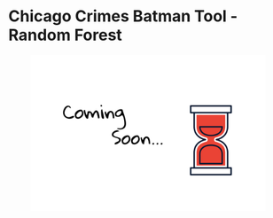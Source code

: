 # Chicago Crimes Batman Tool - Random Forest

<figure><img src=".gitbook/assets/coming-soon.png" alt=""><figcaption></figcaption></figure>
